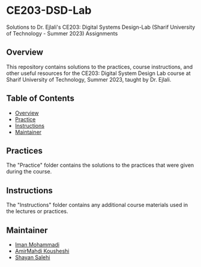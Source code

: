 # CE203-DSD-Lab
Solutions to Dr. Ejlali's CE203: Digital Systems Design-Lab (Sharif University of Technology - Summer 2023) Assignments

## Overview

This repository contains solutions to the practices, course instructions, and other useful resources for the CE203: Digital System Design Lab course at Sharif University of Technology, Summer 2023, taught by Dr. Ejlali.

## Table of Contents

- [Overview](#overview)
- [Practice](#practice)
- [Instructions](#instructions)
- [Maintainer](#Maintainer)

## Practices

The "Practice" folder contains the solutions to the practices that were given during the course.

## Instructions

The "Instructions" folder contains any additional course materials used in the lectures or practices.

## Maintainer

- [Iman Mohammadi](https://github.com/Imanm02)
- [AmirMahdi Kousheshi](https://github.com/amkamir82)
- [Shayan Salehi](https://github.com/ShayanSalehi81)
